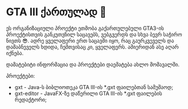 # GTA III ქართულად 👋

ეს ორგანიზაციული პროექტი ეთმობა გაქართულებული GTA3-ის პროექტისთვის განკუთვნილ საცავებს, ვებგვერდს და სხვა ბევრ საჭირო ნივთს 😎.
ადრე ყველაფერი ერთ საცავში იყო, რაც გაურკვეველს და დამაბნეველს ხდიდა, ჩემთვისაც კი, ყველაფერს. ამიერიდან ასე აღარ იქნება.

დამატებიტი ინფორმაცია და პროექტები დაემატება ახლო მომავალში.

პროექტები:
* gxt - Java-ს ბიბლიოთეკა GTA III-ის *.gxt ფაილებთან სამუშაოდ;
* gxt-editor - JavaFX-ზე დაწერილი GTA III-ის *.gxt ფაილების რედაქტორი;
